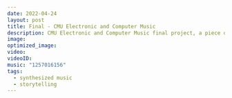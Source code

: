```yaml
---
date: 2022-04-24
layout: post
title: Final - CMU Electronic and Computer Music
description: CMU Electronic and Computer Music final project, a piece of storytelling music synthesized by Ableton Live 11 and Max. War conspiracy, human society involvement, space exploration.
image:
optimized_image: 
video:
videoID:
music: "1257016156"
tags:
  - synthesized music
  - storytelling
---
```

